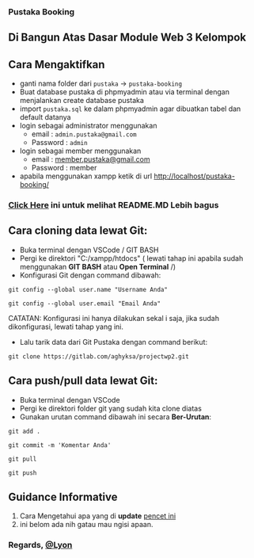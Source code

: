 ### Pustaka Booking
## Di Bangun Atas Dasar Module Web 3 Kelompok
## Cara Mengaktifkan

- ganti nama folder dari `pustaka` -> `pustaka-booking`
- Buat database pustaka di phpmyadmin atau via terminal dengan menjalankan create database pustaka
- import `pustaka.sql` ke dalam phpmyadmin agar dibuatkan tabel dan default datanya
- login sebagai administrator menggunakan
    - email  : `admin.pustaka@gmail.com`
    - Password : `admin`
- login sebagai member menggunakan 
    - email  : member.pustaka@gmail.com
    - Password : member
- apabila menggunakan xampp ketik di url [http://localhost/pustaka-booking/](http://localhost/pustaka-booking)





### [Click Here](https://gitlab.com/aghyksa/pustaka/-/blob/main/README.md) ini untuk melihat README.MD Lebih bagus

## Cara cloning data lewat Git:
- Buka terminal dengan VSCode / GIT BASH
- Pergi ke direktori "C:/xampp/htdocs" ( lewati tahap ini apabila sudah menggunakan **GIT BASH** atau **Open Terminal** /)
- Konfigurasi Git dengan command dibawah:
```
git config --global user.name "Username Anda"
```
```
git config --global user.email "Email Anda"
```
CATATAN: Konfigurasi ini hanya dilakukan sekal  i saja, jika sudah dikonfigurasi, lewati tahap yang ini.
- Lalu tarik data dari Git Pustaka dengan command berikut:
```
git clone https://gitlab.com/aghyksa/projectwp2.git
```

## Cara push/pull data lewat Git:
- Buka terminal dengan VSCode
- Pergi ke direktori folder git yang sudah kita clone diatas
- Gunakan urutan command dibawah ini secara **Ber-Urutan**:
```
git add .
```
```
git commit -m 'Komentar Anda'
```
```
git pull
```
```
git push
```

## Guidance Informative
1. Cara Mengetahui apa yang di **update** [pencet ini](https://gitlab.com/aghyksa/pustaka/-/commits/main)
2. ini belom ada nih gatau mau ngisi apaan.


### Regards, [@Lyon](https://gitlab.com/aghyksa)

